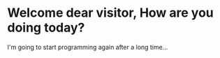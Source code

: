 # Welcome dear visitor, How are you doing today?
I'm going to start programming again after a long time...
